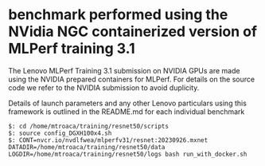 # benchmark performed using the NVidia NGC containerized version of MLPerf training 3.1


The Lenovo MLPerf Training 3.1 submission on NVIDIA GPUs are made using the NVIDIA prepared
containers for MLPerf. For details on the source code we refer to the NVIDIA submission to
avoid duplicity.

Details of launch parameters and any other Lenovo particulars using this framework is outlined
in the README.md for each individual benchmark


```
$: cd /home/mtroaca/training/resnet50/scripts
$: source config_DGXH100x4.sh
$: CONT=nvcr.io/nvdlfwea/mlperfv31/resnet:20230926.mxnet DATADIR=/home/mtroaca/training/resnet50/data LOGDIR=/home/mtroaca/training/resnet50/logs bash run_with_docker.sh
```

